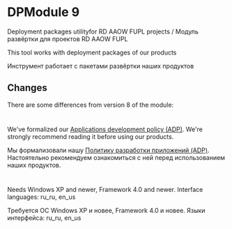 # DPModule 9

Deployment packages utilityfor RD AAOW FUPL projects / Модуль развёртки для проектов RD AAOW FUPL

This tool works with deployment packages of our products

Инструмент работает с пакетами развёртки наших продуктов

## Changes

There are some differences from version 8 of the module:



#

We've formalized our [Applications development policy (ADP)](https://vk.com/@rdaaow_fupl-adp).
We're strongly recommend reading it before using our products.

Мы формализовали нашу [Политику разработки приложений (ADP)](https://vk.com/@rdaaow_fupl-adp).
Настоятельно рекомендуем ознакомиться с ней перед использованием наших продуктов.

#

Needs Windows XP and newer, Framework 4.0 and newer. Interface languages: ru_ru, en_us

Требуется ОС Windows XP и новее, Framework 4.0 и новее. Языки интерфейса: ru_ru, en_us

